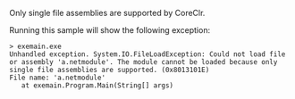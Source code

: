 ﻿Only single file assemblies are supported by CoreClr. 

Running this sample will show the following exception:

```
> exemain.exe
Unhandled exception. System.IO.FileLoadException: Could not load file or assembly 'a.netmodule'. The module cannot be loaded because only single file assemblies are supported. (0x8013101E)
File name: 'a.netmodule'
   at exemain.Program.Main(String[] args)
```